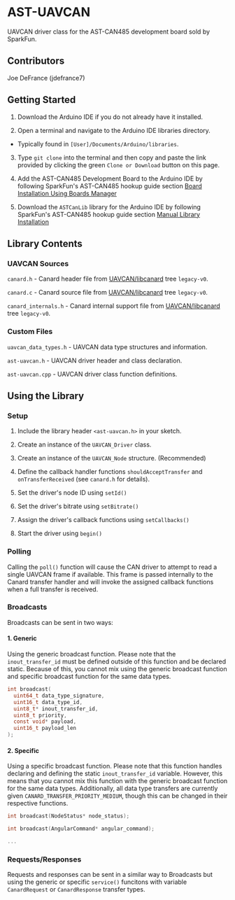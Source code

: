 # AST-UAVCAN

UAVCAN driver class for the AST-CAN485 development board sold by SparkFun.

## Contributors

Joe DeFrance (jdefrance7)

## Getting Started

1. Download the Arduino IDE if you do not already have it installed.

2. Open a terminal and navigate to the Arduino IDE libraries directory.
 * Typically found in `[User]/Documents/Arduino/libraries`.

3. Type `git clone` into the terminal and then copy and paste the link provided by clicking the green `Clone or Download` button on this page.

4. Add the AST-CAN485 Development Board to the Arduino IDE by following SparkFun's AST-CAN485 hookup guide section [Board Installation Using Boards Manager](https://learn.sparkfun.com/tutorials/ast-can485-hookup-guide?_ga=2.39481377.365903456.1581038177-271346267.1574810854)

5. Download the `ASTCanLib` library for the Arduino IDE by following SparkFun's AST-CAN485 hookup guide section [Manual Library Installation](https://learn.sparkfun.com/tutorials/ast-can485-hookup-guide?_ga=2.39481377.365903456.1581038177-271346267.1574810854)

## Library Contents

### UAVCAN Sources

`canard.h` - Canard header file from [UAVCAN/libcanard](https://github.com/UAVCAN/libcanard/tree/legacy-v0) tree `legacy-v0`.

`canard.c` - Canard source file from [UAVCAN/libcanard](https://github.com/UAVCAN/libcanard/tree/legacy-v0) tree `legacy-v0`.

`canard_internals.h` - Canard internal support file from [UAVCAN/libcanard](https://github.com/UAVCAN/libcanard/tree/legacy-v0) tree `legacy-v0`.

### Custom Files

`uavcan_data_types.h` - UAVCAN data type structures and information.

`ast-uavcan.h` - UAVCAN driver header and class declaration.

`ast-uavcan.cpp` - UAVCAN driver class function definitions.

## Using the Library

### Setup

1. Include the library header `<ast-uavcan.h>` in your sketch.

2. Create an instance of the `UAVCAN_Driver` class.

3. Create an instance of the `UAVCAN_Node` structure. (Recommended)

4. Define the callback handler functions `shouldAcceptTransfer` and `onTransferReceived` (see `canard.h` for details).

5. Set the driver's node ID using `setId()`

6. Set the driver's bitrate using `setBitrate()`

7. Assign the driver's callback functions using `setCallbacks()`

8. Start the driver using `begin()`

### Polling

Calling the `poll()` function will cause the CAN driver to attempt to read a single UAVCAN frame if available. This frame is passed internally to the Canard transfer handler and will invoke the assigned callback functions when a full transfer is received.

### Broadcasts

Broadcasts can be sent in two ways:

#### 1. Generic

Using the generic broadcast function. Please note that the `inout_transfer_id` must be defined outside of this function and be declared static. Because of this, you cannot mix using the generic broadcast function and specific broadcast function for the same data types. 

```c
int broadcast(
  uint64_t data_type_signature,
  uint16_t data_type_id,
  uint8_t* inout_transfer_id,
  uint8_t priority,
  const void* payload,
  uint16_t payload_len
);
```

#### 2. Specific

Using a specific broadcast function. Please note that this function handles declaring and defining the static `inout_transfer_id` variable. However, this means that you cannot mix this function with the generic broadcast function for the same data types. Additionally, all data type transfers are currently given `CANARD_TRANSFER_PRIORITY_MEDIUM`, though this can be changed in their respective functions.

```c
int broadcast(NodeStatus* node_status);

int broadcast(AngularCommand* angular_command);

...
```

### Requests/Responses

Requests and responses can be sent in a similar way to Broadcasts but using the generic or specific `service()` funcitons with variable `CanardRequest` or `CanardResponse` transfer types.
